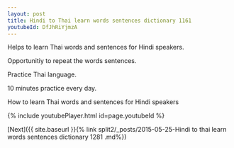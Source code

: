 ```yaml
---
layout: post
title: Hindi to Thai learn words sentences dictionary 1161 
youtubeId: DfJhRiYjmzA
---
```

 
 
Helps to learn Thai words and sentences for Hindi speakers.

Opportunitiy to repeat the words sentences. 

Practice Thai language. 
 
10 minutes practice every day. 
 
How to learn Thai words and sentences for Hindi speakers 
 
{% include youtubePlayer.html id=page.youtubeId %}
 
 
[Next]({{ site.baseurl }}{% link  split2/_posts/2015-05-25-Hindi to thai learn words sentences dictionary 1281 .md%})
 
